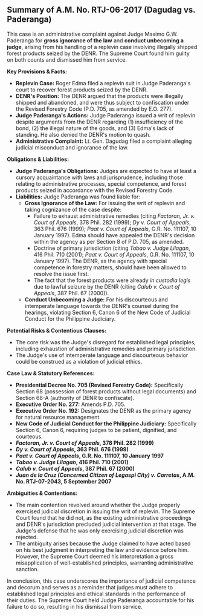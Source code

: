 ## Summary of A.M. No. RTJ-06-2017 (Dagudag vs. Paderanga)

This case is an administrative complaint against Judge Maximo G.W. Paderanga for **gross ignorance of the law** and **conduct unbecoming a judge**, arising from his handling of a replevin case involving illegally shipped forest products seized by the DENR. The Supreme Court found him guilty on both counts and dismissed him from service.

**Key Provisions & Facts:**

*   **Replevin Case:** Roger Edma filed a replevin suit in Judge Paderanga's court to recover forest products seized by the DENR.
*   **DENR's Position:** The DENR argued that the products were illegally shipped and abandoned, and were thus subject to confiscation under the Revised Forestry Code (P.D. 705, as amended by E.O. 277).
*   **Judge Paderanga's Actions:** Judge Paderanga issued a writ of replevin despite arguments from the DENR regarding (1) insufficiency of the bond, (2) the illegal nature of the goods, and (3) Edma's lack of standing. He also denied the DENR's motion to quash.
*   **Administrative Complaint:** Lt. Gen. Dagudag filed a complaint alleging judicial misconduct and ignorance of the law.

**Obligations & Liabilities:**

*   **Judge Paderanga's Obligations:** Judges are expected to have at least a cursory acquaintance with laws and jurisprudence, including those relating to administrative processes, special competence, and forest products seized in accordance with the Revised Forestry Code.
*   **Liabilities:** Judge Paderanga was found liable for:
    *   **Gross Ignorance of the Law:** For issuing the writ of replevin and taking cognizance of the case despite:
        *   Failure to exhaust administrative remedies (citing *Factoran, Jr. v. Court of Appeals*, 378 Phil. 282 (1999); *Dy v. Court of Appeals*, 363 Phil. 676 (1999); *Paat v. Court of Appeals*, G.R. No. 111107, 10 January 1997). Edma should have appealed the DENR's decision within the agency as per Section 8 of P.D. 705, as amended.
        *   Doctrine of primary jurisdiction (citing *Tabao v. Judge Lilagan*, 416 Phil. 710 (2001); *Paat v. Court of Appeals*, G.R. No. 111107, 10 January 1997). The DENR, as the agency with special competence in forestry matters, should have been allowed to resolve the issue first.
        *   The fact that the forest products were already *in custodia legis* due to lawful seizure by the DENR (citing *Calub v. Court of Appeals*, 387 Phil. 67 (2000)).
    *   **Conduct Unbecoming a Judge:** For his discourteous and intemperate language towards the DENR's counsel during the hearings, violating Section 6, Canon 6 of the New Code of Judicial Conduct for the Philippine Judiciary.

**Potential Risks & Contentious Clauses:**

*   The core risk was the Judge's disregard for established legal principles, including exhaustion of administrative remedies and primary jurisdiction.
*   The Judge's use of intemperate language and discourteous behavior could be construed as a violation of judicial ethics.

**Case Law & Statutory References:**

*   **Presidential Decree No. 705 (Revised Forestry Code):** Specifically Section 68 (possession of forest products without legal documents) and Section 68-A (authority of DENR to confiscate).
*   **Executive Order No. 277:** Amends P.D. 705.
*   **Executive Order No. 192:** Designates the DENR as the primary agency for natural resource management.
*   **New Code of Judicial Conduct for the Philippine Judiciary:**  Specifically Section 6, Canon 6, requiring judges to be patient, dignified, and courteous.
*   ***Factoran, Jr. v. Court of Appeals*, 378 Phil. 282 (1999)**
*   ***Dy v. Court of Appeals*, 363 Phil. 676 (1999)**
*   ***Paat v. Court of Appeals*, G.R. No. 111107, 10 January 1997**
*   ***Tabao v. Judge Lilagan*, 416 Phil. 710 (2001)**
*   ***Calub v. Court of Appeals*, 387 Phil. 67 (2000)**
*   ***Juan de la Cruz (Concerned Citizen of Legaspi City) v. Carretas*, A.M. No. RTJ-07-2043, 5 September 2007**

**Ambiguities & Contentions:**

*   The main contention revolved around whether the Judge properly exercised judicial discretion in issuing the writ of replevin. The Supreme Court found that he did not, as the existing administrative proceedings and DENR's jurisdiction precluded judicial intervention at that stage. The Judge's defense that he was only exercising judicial discretion was rejected.
*   The ambiguity arises because the Judge claimed to have acted based on his best judgment in interpreting the law and evidence before him. However, the Supreme Court deemed his interpretation a gross misapplication of well-established principles, warranting administrative sanction.

In conclusion, this case underscores the importance of judicial competence and decorum and serves as a reminder that judges must adhere to established legal principles and ethical standards in the performance of their duties. The Supreme Court held Judge Paderanga accountable for his failure to do so, resulting in his dismissal from service.
